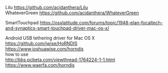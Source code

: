Lilu https://github.com/acidanthera/Lilu  
WhateverGreen https://github.com/acidanthera/WhateverGreen  


SmartTouchpad https://osxlatitude.com/forums/topic/1948-elan-focaltech-and-synaptics-smart-touchpad-driver-mac-os-x/

Android USB tethering driver for Mac OS X  
https://github.com/jwise/HoRNDIS  
https://www.joshuawise.com/horndis  
how to use  
http://bbs.pcbeta.com/viewthread-1764224-1-1.html  
https://www.waerfa.com/horndis  
